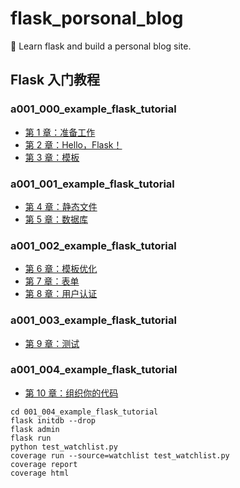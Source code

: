 # flask_porsonal_blog
🍉 Learn flask and build a personal blog site.





## Flask 入门教程

### a001_000_example_flask_tutorial

- [第 1 章：准备工作](https://read.helloflask.com/c1-ready)
- [第 2 章：Hello，Flask！](https://read.helloflask.com/c2-hello)
- [第 3 章：模板](https://read.helloflask.com/c3-hello)

### a001_001_example_flask_tutorial

- [第 4 章：静态文件](https://read.helloflask.com/c4-static)
- [第 5 章：数据库](https://read.helloflask.com/c5-database)

### a001_002_example_flask_tutorial

- [第 6 章：模板优化](https://read.helloflask.com/c6-template2)
- [第 7 章：表单](https://read.helloflask.com/c7-form)
- [第 8 章：用户认证](https://read.helloflask.com/c8-login)


### a001_003_example_flask_tutorial

- [第 9 章：测试](https://read.helloflask.com/c9-test)

### a001_004_example_flask_tutorial

- [第 10 章：组织你的代码](https://read.helloflask.com/c10-organize)  
```shell
cd 001_004_example_flask_tutorial
flask initdb --drop 
flask admin
flask run
python test_watchlist.py
coverage run --source=watchlist test_watchlist.py
coverage report
coverage html
```

